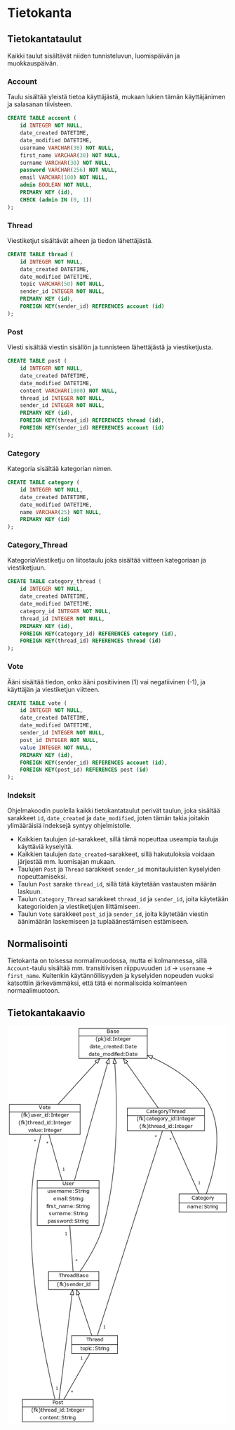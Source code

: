 # Tietokanta

## Tietokantataulut

Kaikki taulut sisältävät niiden tunnisteluvun, luomispäivän ja muokkauspäivän.

### Account

Taulu sisältää yleistä tietoa käyttäjästä, mukaan lukien tämän käyttäjänimen ja salasanan tiivisteen.

```SQL
CREATE TABLE account (
	id INTEGER NOT NULL, 
	date_created DATETIME, 
	date_modified DATETIME, 
	username VARCHAR(30) NOT NULL, 
	first_name VARCHAR(30) NOT NULL, 
	surname VARCHAR(30) NOT NULL, 
	password VARCHAR(256) NOT NULL, 
	email VARCHAR(100) NOT NULL, 
	admin BOOLEAN NOT NULL, 
	PRIMARY KEY (id), 
	CHECK (admin IN (0, 1))
);
```

### Thread

Viestiketjut sisältävät aiheen ja tiedon lähettäjästä.

```SQL
CREATE TABLE thread (
	id INTEGER NOT NULL, 
	date_created DATETIME, 
	date_modified DATETIME, 
	topic VARCHAR(50) NOT NULL, 
	sender_id INTEGER NOT NULL, 
	PRIMARY KEY (id), 
	FOREIGN KEY(sender_id) REFERENCES account (id)
);
```

### Post

Viesti sisältää viestin sisällön ja tunnisteen lähettäjästä ja viestiketjusta. 

```SQL
CREATE TABLE post (
	id INTEGER NOT NULL, 
	date_created DATETIME, 
	date_modified DATETIME, 
	content VARCHAR(1000) NOT NULL, 
	thread_id INTEGER NOT NULL, 
	sender_id INTEGER NOT NULL, 
	PRIMARY KEY (id), 
	FOREIGN KEY(thread_id) REFERENCES thread (id), 
	FOREIGN KEY(sender_id) REFERENCES account (id)
);
```

### Category

Kategoria sisältää kategorian nimen.

```SQL
CREATE TABLE category (
	id INTEGER NOT NULL, 
	date_created DATETIME, 
	date_modified DATETIME, 
	name VARCHAR(25) NOT NULL, 
	PRIMARY KEY (id)
);
```

### Category_Thread

KategoriaViestiketju on liitostaulu joka sisältää viitteen kategoriaan ja viestiketjuun.

```SQL
CREATE TABLE category_thread (
	id INTEGER NOT NULL, 
	date_created DATETIME, 
	date_modified DATETIME, 
	category_id INTEGER NOT NULL, 
	thread_id INTEGER NOT NULL, 
	PRIMARY KEY (id), 
	FOREIGN KEY(category_id) REFERENCES category (id), 
	FOREIGN KEY(thread_id) REFERENCES thread (id)
);
```

### Vote

Ääni sisältää tiedon, onko ääni positiivinen (1) vai negatiivinen (-1), ja käyttäjän ja viestiketjun viitteen.

```SQL
CREATE TABLE vote (
	id INTEGER NOT NULL, 
	date_created DATETIME, 
	date_modified DATETIME, 
	sender_id INTEGER NOT NULL, 
	post_id INTEGER NOT NULL, 
	value INTEGER NOT NULL, 
	PRIMARY KEY (id), 
	FOREIGN KEY(sender_id) REFERENCES account (id), 
	FOREIGN KEY(post_id) REFERENCES post (id)
);
```

### Indeksit

Ohjelmakoodin puolella kaikki tietokantataulut perivät taulun, joka sisältää sarakkeet `id`, `date_created` ja `date_modified`, joten tämän takia joitakin ylimääräisiä indeksejä syntyy ohjelmistolle.

* Kaikkien taulujen `id`-sarakkeet, sillä tämä nopeuttaa useampia tauluja käyttäviä kyselyitä.
* Kaikkien taulujen `date_created`-sarakkeet, sillä hakutuloksia voidaan järjestää mm. luomisajan mukaan.
* Taulujen `Post` ja `Thread` sarakkeet `sender_id` monitauluisten kyselyiden nopeuttamiseksi.
* Taulun `Post` sarake `thread_id`, sillä tätä käytetään vastausten määrän laskuun.
* Taulun `Category_Thread` sarakkeet `thread_id` ja `sender_id`, joita käytetään kategorioiden ja viestiketjujen liittämiseen.
* Taulun `Vote` sarakkeet `post_id` ja `sender_id`, joita käytetään viestin äänimäärän laskemiseen ja tuplaäänestämisen estämiseen.

## Normalisointi

Tietokanta on toisessa normalimuodossa, mutta ei kolmannessa, sillä `Account`-taulu sisältää mm. transitiivisen riippuvuuden `id` -> `username` -> `first_name`. Kuitenkin käytännöllisyyden ja kyselyiden nopeuden vuoksi katsottiin järkevämmäksi, että tätä ei normalisoida kolmanteen normaalimuotoon.

## Tietokantakaavio

![tietokantakaavio](https://github.com/Kalakuh/tsoha/blob/master/documentation/relation_diagram.png "Tietokantakaavio")
